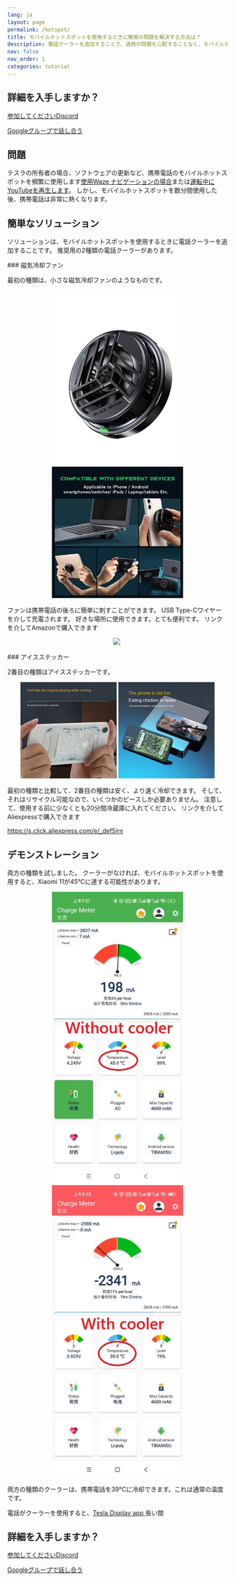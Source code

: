 ```yaml
---
lang: ja
layout: page
permalink: /hotspot/
title: モバイルホットスポットを使用するときに暖房の問題を解決する方法は？
description: 電話クーラーを追加することで、過熱の問題を心配することなく、モバイルホットスポットを長い間使用できます。
nav: false
nav_order: 1
categories: tutorial
---
```

<!-- _pages/hotspot.md -->

## 詳細を入手しますか？
<p> <a href ="https://discord.gg/Tvbs9uWcN9" ターゲット="_blank">参加してくださいDiscord</a> </p>
<p> <a href ="https://groups.google.com/g/tesla-display" ターゲット="_blank"> Googleグループで話し合う</a> </p>

## 問題
<p>テスラの所有者の場合、ソフトウェアの更新など、携帯電話のモバイルホットスポットを頻繁に使用します<a href ="/waze">使用Waze ナビゲーションの場合</a>または<a href ="/youtube">運転中にYouTubeを再生します</a>。
しかし、モバイルホットスポットを数分間使用した後、携帯電話は非常に熱くなります。</p>

## 簡単なソリューション
<p>ソリューションは、モバイルホットスポットを使用するときに電話クーラーを追加することです。
推奨用の2種類の電話クーラーがあります。</p>
### 磁気冷却ファン
<p>最初の種類は、小さな磁気冷却ファンのようなものです。 </p>
<p style="text-align: center;">
<img src="/assets/img/mag-cooler.jpg" alt="The magnetic cooling fan for phone" width="300px">
<img src="/assets/img/mag-cooler2.jpg" alt="The magnetic cooling fan can be used for various devices" width="300px">
</p>
<p>ファンは携帯電話の後ろに簡単に刺すことができます。
USB Type-Cワイヤーを介して充電されます。
好きな場所に使用できます。とても便利です。
リンクを介してAmazonで購入できます</p>
<p style="text-align: center;"><a href="https://www.amazon.com/Rimoody-Wireless-Carplay-CarPlay-Android/dp/B0C1FW8ZQQ?pd_rd_w=niks7&content-id=amzn1.sym.843cd7db-70d0-4058-b5e7-5ec0360c5a59&pf_rd_p=843cd7db-70d0-4058-b5e7-5ec0360c5a59&pf_rd_r=25ZAJ3099FJCM3JE3BCE&pd_rd_wg=dEwED&pd_rd_r=4a237111-7729-4d01-ae3a-7786ed58d5e9&pd_rd_i=B0C1FW8ZQQ&psc=1&linkCode=li3&tag=blackpill07-20&linkId=c766d690503165e0fd1c49bda3c5feb5&language=en_US&ref_=as_li_ss_il" target="_blank">
<img border="0" src="//ws-na.amazon-adsystem.com/widgets/q?_encoding=UTF8&ASIN=B0C1FW8ZQQ&Format=_SL250_&ID=AsinImage&MarketPlace=US&ServiceVersion=20070822&WS=1&tag=blackpill07-20&language=en_US" ></a>
<img src="https://ir-na.amazon-adsystem.com/e/ir?t=blackpill07-20&language=en_US&l=li3&o=1&a=B0C1FW8ZQQ" width="1" height="1" border="0" alt="" style="border:none !important; margin:0px !important;" /></p>
### アイスステッカー
<p> 2番目の種類はアイスステッカーです。</p>
<p style="text-align: center;">
<img src="/assets/img/ice-sticker.webp" alt="The recyclable ice sticker for phone" width="220px">
<img src="/assets/img/ice-sticker2.webp" alt="The recyclable ice sticker to cool your phone down" width="220px">
</p>
<p>最初の種類と比較して、2番目の種類は安く、より速く冷却できます。
そして、それはリサイクル可能なので、いくつかのピースしか必要ありません。
注意して、使用する前に少なくとも20分間冷蔵庫に入れてください。
リンクを介してAliexpressで購入できます</p>
<p> <a href ="https://s.click.aliexpress.com/e/_DEF5iRN">https://s.click.aliexpress.com/e/_def5irn </a> </p>

## デモンストレーション
<p>両方の種類を試しました。
クーラーがなければ、モバイルホットスポットを使用すると、Xiaomi 11が45℃に達する可能性があります。</p>
<p style="text-align: center;">
<img src="/assets/img/without-cooler.jpg" alt="The phone temperature without the phone cooler" width="300px">
<img src="/assets/img/with-cooler.jpg" alt="The phone temperature after using a phone cooler" width="300px">
</p>
<p>両方の種類のクーラーは、携帯電話を39℃に冷却できます。これは通常の温度です。</p>
<p>電話がクーラーを使用すると、<a href =を使用できます。"/">Tesla Display app </a>長い間</p>

## 詳細を入手しますか？
<p> <a href ="https://discord.gg/Tvbs9uWcN9" ターゲット="_blank">参加してくださいDiscord</a> </p>
<p> <a href ="https://groups.google.com/g/tesla-display" ターゲット="_blank"> Googleグループで話し合う</a> </p>

